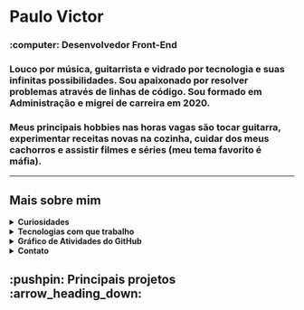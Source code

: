 <h1>Paulo Victor</h1>
<h3>:computer: Desenvolvedor Front-End</h3>

<h3>Louco por música, guitarrista e vidrado por tecnologia e suas infinitas possibilidades. Sou apaixonado por resolver problemas através de linhas de código. Sou formado em Administração e migrei de carreira em 2020.</h3>
<h3>Meus principais hobbies nas horas vagas são tocar guitarra, experimentar receitas novas na cozinha, cuidar dos meus cachorros e assistir filmes e séries (meu tema favorito é máfia).</h3>

----

<h2>Mais sobre mim</h2>

<details>
 <summary><strong>Curiosidades</strong></summary>
  <br>
    <div align="left">
Atuo como Desenvolvedor Front-End desenvolvendo aplicações web focado em entregar uma interface de qualidade e com a melhor experiencia possivel para o usuario. No Back-End desenvolvo API Rests e conhecimento de banco de dados como PostgreSQL e MongoDB. Tenho experiência com os sistemas operacionais como Windows, MacOS e Linux (Ubuntu LTS) e uma noção de Terraform, Docker e AWS.
    </div>
  <br>
    <div align="left">
Estudo constantemente <strong>JavaScript</strong>, <strong>TypeScript</strong>, <strong>React</strong> e <strong>Node</strong>.
    </div>
  <br>
  <div align="left">
Pergunte-me sobre <strong>qualquer coisa!</strong> Se eu puder ajudar, será um prazer!
  </div>
  <br>
</details>

<details>
 <summary><strong>Tecnologias com que trabalho</strong></summary>
  <br>
 <div style="display: inline_block"><br>
  <img align="center" alt="Git" height="30" width="40" src="https://cdn.jsdelivr.net/gh/devicons/devicon/icons/git/git-plain.svg">
  <img align="center" alt="HTML" height="30" width="40" src="https://raw.githubusercontent.com/devicons/devicon/master/icons/html5/html5-original.svg">
  <img align="center" alt="CSS" height="30" width="40" src="https://raw.githubusercontent.com/devicons/devicon/master/icons/css3/css3-original.svg">
  <img align="center" alt="Js" height="30" width="40" src="https://raw.githubusercontent.com/devicons/devicon/master/icons/javascript/javascript-plain.svg">
  <img align="center" alt="Typescript" height="30" width="40" src="https://cdn.jsdelivr.net/gh/devicons/devicon/icons/typescript/typescript-original.svg">
  <img align="center" alt="React" height="30" width="40" src="https://raw.githubusercontent.com/devicons/devicon/master/icons/react/react-original.svg">
  <img align="center" alt="Next" height="30" width="40" src="https://github.com/devicons/devicon/blob/v2.15.1/icons/nextjs/nextjs-original.svg">
  <img align="center" alt="Bootstrap" height="30" width="40" src="https://cdn.jsdelivr.net/gh/devicons/devicon/icons/bootstrap/bootstrap-plain-wordmark.svg">
  <img align="center" alt="Sass-Icon" height="30" width="40" src="https://cdn.jsdelivr.net/gh/devicons/devicon/icons/sass/sass-original.svg">
  <img align="center" alt="TailwindCSS-Icon" height="30" width="40" src="https://cdn.jsdelivr.net/gh/devicons/devicon/icons/tailwindcss/tailwindcss-plain.svg">
  <img align="center" alt="Node" height="30" width="40" src="https://cdn.jsdelivr.net/gh/devicons/devicon/icons/nodejs/nodejs-original.svg">
  <img align="center" alt="Express" height="30" width="40" src="https://github.com/devicons/devicon/blob/v2.15.1/icons/express/express-original.svg">
  <img align="center" alt="Python" height="30" width="40" src="https://cdn.jsdelivr.net/gh/devicons/devicon/icons/python/python-original.svg">
  <img align="center" alt="Django" height="30" width="40" src="https://cdn.jsdelivr.net/gh/devicons/devicon/icons/django/django-plain.svg">
  <img align="center" alt="Docker" height="30" width="40" src="https://cdn.jsdelivr.net/gh/devicons/devicon/icons/docker/docker-plain.svg">
  <img align="center" alt="PostgreSQL-Icon" height="30" width="40" src="https://cdn.jsdelivr.net/gh/devicons/devicon/icons/postgresql/postgresql-plain-wordmark.svg">
  <img align="center" alt="MongoDB-Icon" height="30" width="40" src="https://cdn.jsdelivr.net/gh/devicons/devicon/icons/mongodb/mongodb-plain-wordmark.svg">
</div>
 <br>
</details>

<details>
 <summary><strong>Gráfico de Atividades do GitHub</strong></summary>  
  <br>
    <div align="left">
      <img height="150em" src="https://github-profile-summary-cards.vercel.app/api/cards/repos-per-language?username=pvcapuano&layout=compact&theme=tokyonight"/>
      <img height="150em" src="https://github-profile-summary-cards.vercel.app/api/cards/most-commit-language?username=pvcapuano&layout=compact&theme=tokyonight"/>
    </div>
  <br>
    <div align="left">
      <img height="150em" src="https://github-profile-summary-cards.vercel.app/api/cards/profile-details?username=pvcapuano&theme=tokyonight"/>
    </div>
  <br>
</details>
  
<details>
 <summary><strong>Contato</strong></summary>
  <br>
    <div align="left">
      <a href="https://www.linkedin.com/in/pvcapuano" target="_blank"><img src="https://img.shields.io/badge/-LinkedIn-%230077B5?style=for-the-badge&logo=linkedin&logoColor=white" target="_blank"></a>    
  <a href = "mailto:pvcapuano@gmail.com"><img src="https://img.shields.io/badge/-Gmail-%23333?style=for-the-badge&logo=gmail&logoColor=white" target="_blank"></a>
    </div>
  <br>
</details>

 <h2>:pushpin: Principais projetos :arrow_heading_down:</h2>
